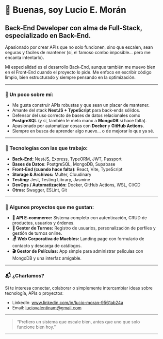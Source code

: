 # 👋 Buenas, soy Lucio E. Morán

## Back-End Developer con alma de Full-Stack, especializado en Back-End.

Apasionado por crear APIs que no solo funcionen, sino que escalen, sean seguras y fáciles de mantener (sí, el famoso combo imposible... pero me encanta intentarlo).

Mi especialidad es el desarrollo Back-End, aunque también me muevo bien en el Front-End cuando el proyecto lo pide. Me enfoco en escribir código limpio, bien estructurado y siempre pensando en la optimización.

---

### 🚀 Un poco sobre mí:
- Me gusta construir APIs robustas y que sean un placer de mantener.
- Amante del stack **NestJS + TypeScript** para back-ends sólidos.
- Defensor del uso correcto de bases de datos relacionales como **PostgreSQL** (y sí, también le meto mano a **MongoDB** si hace falta).
- Apasionado por automatizar cosas con **Docker** y **GitHub Actions**.
- Siempre en busca de aprender algo nuevo… o de mejorar lo que ya sé.

---

### 🔧 Tecnologías con las que trabajo:
- **Back-End:** NestJS, Express, TypeORM, JWT, Passport
- **Bases de Datos:** PostgreSQL, MongoDB, Supabase
- **Front-End (cuando hace falta):** React, Vite, TypeScript
- **Storage & Archivos:** Multer, Cloudinary
- **Testing:** Jest, Testing Library, Jasmine
- **DevOps / Automatización:** Docker, GitHub Actions, WSL, CI/CD
- **Otros:** Swagger, ESLint, Git

---

### 📂 Algunos proyectos que me gustan:
- **🛒 API E-commerce:** Sistema completo con autenticación, CRUD de productos, usuarios y órdenes.
- **📅 Gestor de Turnos:** Registro de usuarios, personalización de perfiles y gestión de turnos online.
- **🪑 Web Corporativa de Muebles:** Landing page con formulario de contacto y descarga de catálogos.
- **🎬 Gestor de Películas:** App simple para administrar películas con MongoDB y una interfaz amigable.

---

### 📬 ¿Charlamos?
Si te interesa conectar, colaborar o simplemente intercambiar ideas sobre tecnología, APIs o proyectos:

- LinkedIn: www.linkedin.com/in/lucio-moran-9561ab24a
- Email: luciovalentinam@gmail.com

---

> “Prefiero un sistema que escale bien, antes que uno que solo funcione bien hoy.”

---
